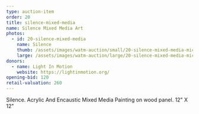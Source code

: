 ```yaml
---
type: auction-item
order: 20
title: silence-mixed-media
name: Silence Mixed Media Art
photos:
  - id: 20-silence-mixed-media
    name: Silence
    thumb: /assets/images/watm-auction/small/20-silence-mixed-media-michelle-kelly.jpg
    large: /assets/images/watm-auction/large/20-silence-mixed-media-michelle-kelly.jpg
donors:
  - name: Light In Motion
    website: https://lightinmotion.org/
opening-bid: 120
retail-valuation: 260
---
```


Silence. Acrylic And Encaustic Mixed Media Painting on wood panel. 12" X 12"

